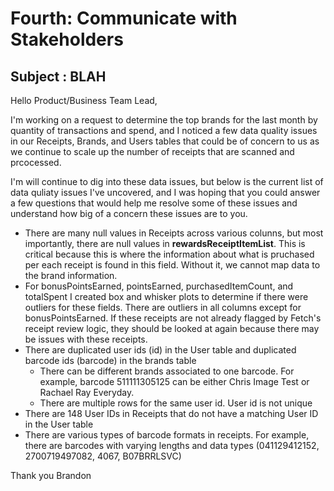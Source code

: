 # Fourth: Communicate with Stakeholders

## Subject : BLAH

Hello Product/Business Team Lead,

I'm working on a request to determine the top brands for the last month by quantity of transactions and spend, and I noticed a few data quality issues in our Receipts, Brands, and Users tables that could be of concern to us as we continue to scale up the number of receipts that are scanned and prcocessed. 

I'm will continue to dig into these data issues, but below is the current list of data quliaty issues I've uncovered, and I was hoping that you could answer a few questions that would help me resolve some of these issues and understand how big of a concern these issues are to you. 

* There are many null values in Receipts across various colunns, but most importantly, there are null values in __rewardsReceiptItemList__. This is critical because this is where the information about what is pruchased per each receipt is found in this field. Without it, we cannot map data to the brand information. 
* For bonusPointsEarned, pointsEarned, purchasedItemCount, and totalSpent I created box and whisker plots to determine if there were outliers for these fields. There are outliers in all columns except for bonusPointsEarned. If these receipts are not already flagged by Fetch's receipt review logic, they should be looked at again because there may be issues with these receipts.
* There are duplicated user ids (id) in the User table and duplicated barcode ids (barcode) in the brands table
    * There can be different brands associated to one barcode. For example, barcode 511111305125 can be either Chris Image Test	or Rachael Ray Everyday. 
    * There are multiple rows for the same user id. User id is not unique 
* There are 148 User IDs in Receipts that do not have a matching User ID in the User table
* There are various types of barcode formats in receipts. For example, there are barcodes with varying lengths and data types (041129412152, 2700719497082, 4067, B07BRRLSVC)







Thank you
Brandon
